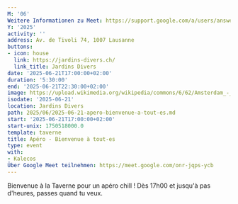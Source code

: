```yaml
---
M: '06'
Weitere Informationen zu Meet: https://support.google.com/a/users/answer/9282720
Y: '2025'
activity: ''
address: Av. de Tivoli 74, 1007 Lausanne
buttons:
- icon: house
  link: https://jardins-divers.ch/
  link_title: Jardins Divers
date: '2025-06-21T17:00:00+02:00'
duration: '5:30:00'
end: '2025-06-21T22:30:00+02:00'
image: https://upload.wikimedia.org/wikipedia/commons/6/62/Amsterdam_-_Beer_House_-_0303.jpg
isodate: '2025-06-21'
location: Jardins Divers
path: 2025/06/2025-06-21-apero-bienvenue-a-tout-es.md
start: '2025-06-21T17:00:00+02:00'
start-unix: 1750518000.0
template: taverne
title: Apéro - Bienvenue à tout-es
type: event
with:
- Kalecos
Über Google Meet teilnehmen: https://meet.google.com/onr-jqps-ycb
---
```

Bienvenue à la Taverne pour un apéro chill ! Dès 17h00 et jusqu'à pas d'heures, passes quand tu veux.